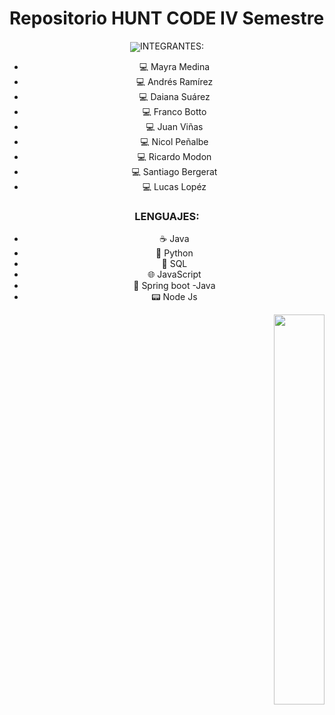 




# Repositorio HUNT CODE IV Semestre

<div align="center">
<img src="https://aleduran.com/wp-content/uploads/lenguajes-programacion-top.gif"](https://experienciajoven.com/wp-content/uploads/2023/01/programacion_gamer_001.gif" align="center" style="width: 100% />
</div>




### INTEGRANTES:

- :computer: Mayra Medina 
- :computer: Andrés Ramírez
- :computer: Daiana Suárez 
- :computer: Franco Botto
- :computer: Juan Viñas
- :computer: Nicol Peñalbe 
- :computer: Ricardo Modon
- :computer: Santiago Bergerat
- :computer: Lucas Lopéz

### LENGUAJES:

- :coffee:  Java
- :snake: Python
- :floppy_disk: SQL
- :globe_with_meridians:  JavaScript
- :leaves: Spring boot -Java
- :pager: Node Js



<div align="right">
  
 
<img src=" https://i.makeagif.com/media/7-13-2016/zxqCEM.gif" align="right" style="width: 40%" />
</div>



